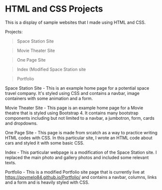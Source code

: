 # HTML and CSS Projects
This is a display of sample websites that I made using HTML and CSS.

Projects:

> Space Station Site

> Movie Theater Site

> One Page Site

> Index (Modified Space Station site

> Portfolio

Space Station Site - This is an example home page for a potential space travel company. 
It's styled using CSS and contains a navbar, image containers with some animation and a form.

Movie Theater Site - This page is an example home page for a Movie theatre that is
styled using Bootstrap 4. It contains many bootstrap components including but not 
limited to a navbar, a jumbotron, form, cards and dropdowns.

One Page Site - This page is made from srcatch as a way to practice writing HTML codes
with CSS. In this particular site, I wrote an HTML code about cars and styled it with
some basic CSS.

Index - This particular webpage is a modification of the Space Station site. I replaced the main
photo and gallery photos and included some relevant texts.

Portfolio - This is a modified Portfolio site page that is currently live at 
https://poymelo84.github.io/Portfolio/ and contains a navbar, columns, links and
a form and is heavily styled with CSS.



